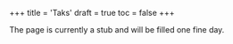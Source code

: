 +++
title = 'Taks'
draft = true
toc = false
+++

The page is currently a stub and will be filled one fine day.